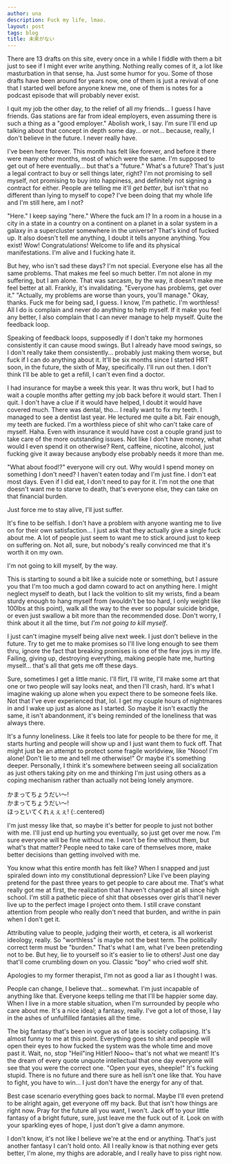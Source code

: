 ```yaml
---
author: una
description: Fuck my life, lmao.
layout: post
tags: blog
title: 未来がない
---
```


There are 13 drafts on this site, every once in a while I fiddle with them a bit
just to see if I might ever write anything. Nothing really comes of it, a lot
like masturbation in that sense, ha. Just some humor for you. Some of those
drafts have been around for years now, one of them is just a revival of one that
I started well before anyone knew me, one of them is notes for a podcast episode
that will probably never exist.

I quit my job the other day, to the relief of all my friends... I guess I have
friends. Gas stations are far from ideal employers, even assuming there is such
a thing as a "good employer." Abolish work, I say. I'm sure I'll end up talking
about that concept in depth some day... or not... because, really, I don't
believe in the future. I never really have.

I've been here forever. This month has felt like forever, and before it there
were many other months, most of which were the same. I'm supposed to get out of
here eventually... but that's a "future." What's a future? That's just a legal
contract to buy or sell things later, right? I'm not promising to sell myself,
not promising to buy into happiness, and definitely not signing a contract for
either. People are telling me it'll _get better_, but isn't that no different
than lying to myself to cope? I've been doing that my whole life and I'm still
here, am I not?

"Here." I keep saying "here." Where the fuck am I? In a room in a house in a
city in a state in a country on a continent on a planet in a solar system in a
galaxy in a supercluster somewhere in the universe? That's kind of fucked up. It
also doesn't tell me anything, I doubt it tells anyone anything. You exist! Wow!
Congratulations! Welcome to life and its physical manifestations. I'm alive and
I fucking hate it.

But hey, who isn't sad these days? I'm not special. Everyone else has all the
same problems. That makes me feel so much better. I'm not alone in my suffering,
but I am alone. That was sarcasm, by the way, it doesn't make me feel better at
all. Frankly, it's invalidating. "Everyone has problems, get over it."
"Actually, my problems are worse than yours, you'll manage." Okay, thanks. Fuck
me for being sad, I guess. I know, I'm pathetic. I'm worthless! All I do is
complain and never do anything to help myself. If it make you feel any better, I
also complain that I can never manage to help myself. Quite the feedback loop.

Speaking of feedback loops, supposedly if I don't take my hormones consistently
it can cause mood swings. But I already have mood swings, so I don't really take
them consistently... probably just making them worse, but fuck if I can do
anything about it. It'll be six months since I started HRT soon, in the future,
the sixth of May, specifically. I'll run out then. I don't think I'll be able to
get a refill, I can't even find a doctor.

I had insurance for maybe a week this year. It was thru work, but I had to wait
a couple months after getting my job back before it would start. Then I quit. I
don't have a clue if it would have helped, I doubt it would have covered much.
There was dental, tho... I really want to fix my teeth. I managed to see a
dentist last year. He lectured me quite a bit. Fair enough, my teeth are fucked.
I'm a worthless piece of shit who can't take care of myself. Haha. Even with
insurance it would have cost a couple grand just to take care of the more
outstanding issues. Not like I don't have money, what would I even spend it on
otherwise? Rent, caffeine, nicotine, alcohol, just fucking give it away because
anybody else probably needs it more than me.

"What about food!?" everyone will cry out. Why would I spend money on something
I don't need? I haven't eaten today and I'm just fine. I don't eat most days.
Even if I did eat, I don't need to pay for it. I'm not the one that doesn't want
me to starve to death, that's everyone else, they can take on that financial
burden.

Just force me to stay alive, I'll just suffer.

It's fine to be selfish. I don't have a problem with anyone wanting me to live
on for their own satisfaction... I just ask that they actually give a single
fuck about me. A lot of people just seem to want me to stick around just to
keep on suffering on. Not all, sure, but nobody's really convinced me that it's
worth it on my own.

I'm not going to kill myself, by the way.

This is starting to sound a bit like a suicide note or something, but I assure
you that I'm too much a god damn coward to act on anything here. I might neglect
myself to death, but I lack the volition to slit my wrists, find a beam sturdy
enough to hang myself from (wouldn't be too hard, I only weight like 100lbs at
this point), walk all the way to the ever so popular suicide bridge, or even
just swallow a bit more than the recommended dose. Don't worry, I think about it
all the time, but _I'm not going to kill myself_.

I just can't imagine myself being alive next week. I just don't believe in the
future. Try to get me to make promises so I'll live long enough to see them
thru, ignore the fact that breaking promises is one of the few joys in my life.
Failing, giving up, destroying everything, making people hate me, hurting
myself... that's all that gets me off these days.

Sure, sometimes I get a little manic. I'll flirt, I'll write, I'll make some art
that one or two people will say looks neat, and then I'll crash, hard. It's what
I imagine waking up alone when you expect there to be someone feels like. Not
that I've ever experienced that, lol. I get my couple hours of nightmares in and
I wake up just as alone as I started. So maybe it isn't exactly the same, it
isn't abandonment, it's being reminded of the loneliness that was always there.

It's a funny loneliness. Like it feels too late for people to be there for me,
it starts hurting and people will show up and I just want them to fuck off. That
might just be an attempt to protect some fragile worldview, like "Nooo! I'm
alone! Don't lie to me and tell me otherwise!" Or maybe it's something deeper.
Personally, I think it's somewhere between seeing all socialization as just
others taking pity on me and thinking I'm just using others as a coping
mechanism rather than actually not being lonely anymore.

かまってちょうだい～!<br/>
かまってちょうだい～!<br/>
ほっといてくれぇぇぇ!
{:.centered}

I'm just messy like that, so maybe it's better for people to just not bother
with me. I'll just end up hurting you eventually, so just get over me now. I'm
sure everyone will be fine without me. I won't be fine without them, but what's
that matter? People need to take care of themselves more, make better decisions
than getting involved with me.

You know what this entire month has felt like? When I snapped and just spiraled
down into my constitutional depression? Like I've been playing pretend for the
past three years to get people to care about me. That's what really got me at
first, the realization that I haven't changed at all since high school. I'm
still a pathetic piece of shit that obsesses over girls that'll never live up to
the perfect image I project onto them. I still crave constant attention from
people who really don't need that burden, and writhe in pain when I don't get
it.

Attributing value to people, judging their worth, et cetera, is all workerist
ideology, really. So "worthless" is maybe not the best term. The politically
correct term must be "burden." That's what I am, what I've been pretending not
to be. But hey, lie to yourself so it's easier to lie to others! Just one day
that'll come crumbling down on you. Classic "boy" who cried wolf shit.

Apologies to my former therapist, I'm not as good a liar as I thought I was.

People can change, I believe that... somewhat. I'm just incapable of anything
like that. Everyone keeps telling me that I'll be happier some day. When I live
in a more stable situation, when I'm surrounded by people who care about me.
It's a nice ideal; a fantasy, really. I've got a lot of those, I lay in the
ashes of unfulfilled fantasies all the time.

The big fantasy that's been in vogue as of late is society collapsing. It's
almost funny to me at this point. Everything goes to shit and people will open
their eyes to how fucked the system was the whole time and move past it. Wait,
no, stop "Heil"ing Hitler! Nooo~ that's not what we meant! It's the dream of
every quote unquote intellectual that one day everyone will see that you were
the correct one. "Open your eyes, sheeple!" It's fucking stupid. There is no
future and there sure as hell isn't one like that. You have to fight, you have
to win... I just don't have the energy for any of that.

Best case scenario everything goes back to normal. Maybe I'll even pretend to be
alright again, get everyone off my back. But that isn't how things are right
now. Pray for the future all you want, I won't. Jack off to your little fantasy
of a bright future, sure, just leave me the fuck out of it. Look on with your
sparkling eyes of hope, I just don't give a damn anymore.

I don't know, it's not like I believe we're at the end or anything. That's just
another fantasy I can't hold onto. All I really know is that nothing ever gets
better, I'm alone, my thighs are adorable, and I really have to piss right now.
